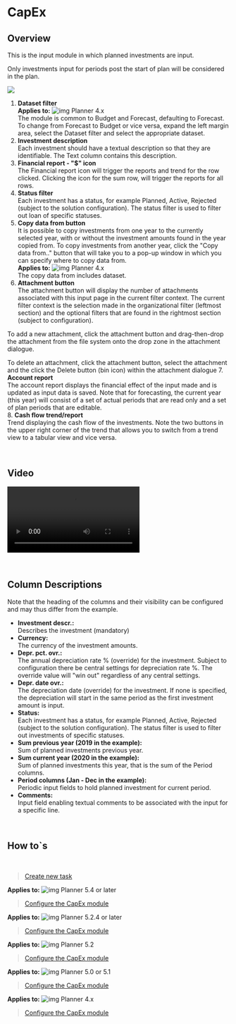 # CapEx
## Overview
This is the input module in which planned investments are input.

Only investments input for periods post the start of plan will be considered in the plan.
<br/>

![](https://profitbasedocs.blob.core.windows.net/plannerimages/capex-overview.jpg)

1. **Dataset filter** <br/>
**Applies to:** ![img](https://profitbasedocs.blob.core.windows.net/icons/yes-icon.png) Planner 4.x<br/>
The module is common to Budget and Forecast, defaulting to Forecast. To change from Forecast to Budget or vice versa, expand the left margin area, select the Dataset filter and select the appropriate dataset.<br/>
2. **Investment description** <br/>
Each investment should have a textual description so that they are identifiable. The Text column contains this description.<br/>
3. **Financial report - "$" icon** <br/>
The Financial report icon will trigger the reports and trend for the row clicked. Clicking the icon for the sum row, will trigger the reports for all rows.
4. **Status filter** <br/>
Each investment has a status, for example Planned, Active, Rejected (subject to the solution configuration). The status filter is used to filter out loan of specific statuses.
5. **Copy data from button** <br/>
It is possible to copy investments from one year to the currently selected year, with or without the investment amounts found in the year copied from. To copy investments from another year, click the "Copy data from.." button that will take you to a pop-up window in which you can specify where to copy data from.<br/>
**Applies to:** ![img](https://profitbasedocs.blob.core.windows.net/icons/yes-icon.png) Planner 4.x<br/>
The copy data from includes dataset.
6. **Attachment button** <br/>
The attachment button will display the number of attachments associated with this input page in the current filter context. The current filter context is the selection made in the organizational filter (leftmost section) and the optional filters that are found in the rightmost section (subject to configuration).

To add a new attachment, click the attachment button and drag-then-drop the attachment from the file system onto the drop zone in the attachment dialogue.

To delete an attachment, click the attachment button, select the attachment and the click the Delete button (bin icon) within the attachment dialogue
7. **Account report** <br/>
The account report displays the financial effect of the input made and is updated as input data is saved.
Note that for forecasting, the current year (this year) will consist of a set of actual periods that are read only and a set of plan periods that are editable.<br/>
8. **Cash flow trend/report** <br/>
Trend displaying the cash flow of the investments. Note the two buttons in the upper right corner of the trend that allows you to switch from a trend view to a tabular view and vice versa.<br/>

<br/>


## Video
![Introduction - Input](https://profitbasedocs.blob.core.windows.net/enduserhelp/videos/CapEx.mp4)<br/>

<br/>

## Column Descriptions

Note that the heading of the columns and their visibility can be configured and may thus differ from the example.

- **Investment descr.:**<br/>
Describes the investment (mandatory)
- **Currency:**<br/>
The currency of the investment amounts.
- **Depr. pct. ovr.:**<br/>
The annual depreciation rate % (override) for the investment. Subject to configuration there be central settings for depreciation rate %. The override value will "win out" regardless of any central settings.
- **Depr. date ovr.:**<br/>
The depreciation date (override) for the investment. If none is specified, the depreciation will start in the same period as the first investment amount is input.
- **Status:**<br/>
Each investment has a status, for example Planned, Active, Rejected (subject to the solution configuration). The status filter is used to filter out investments of specific statuses.
- **Sum previous year (2019 in the example):**<br/>
Sum of planned investments previous year.
- **Sum current year (2020 in the example):**<br/>
Sum of planned investments this year, that is the sum of the Period columns.
- **Period columns (Jan - Dec in the example):**<br/>
Periodic input fields to hold planned investment for current period.
- **Comments:**<br/>
Input field enabling textual comments to be associated with the input for a specific line.

<br/>

## How to`s

<br/>

> [Create new task](/planner/workbooks/process-and-tasks/tasks/create-edit-task)<br/>

**Applies to:** ![img](https://profitbasedocs.blob.core.windows.net/icons/yes-icon.png) Planner 5.4 or later
> [Configure the CapEx module](https://profitbasedocs.blob.core.windows.net/enduserhelp/files/V5.4/Planner%20CapEx%20module.pdf)<br/>

**Applies to:** ![img](https://profitbasedocs.blob.core.windows.net/icons/yes-icon.png) Planner 5.2.4 or later
> [Configure the CapEx module](https://profitbasedocs.blob.core.windows.net/enduserhelp/files/V5.2.4/Planner%20CapEx%20module.pdf)<br/>

**Applies to:** ![img](https://profitbasedocs.blob.core.windows.net/icons/yes-icon.png) Planner 5.2 
> [Configure the CapEx module](https://profitbasedocs.blob.core.windows.net/enduserhelp/files/V5.2/Planner%20CapEx%20module.pdf)<br/>

**Applies to:** ![img](https://profitbasedocs.blob.core.windows.net/icons/yes-icon.png) Planner 5.0 or 5.1
> [Configure the CapEx module](https://profitbasedocs.blob.core.windows.net/enduserhelp/files/v5/Planner%20CapEx%20module.pdf)<br/>

**Applies to:** ![img](https://profitbasedocs.blob.core.windows.net/icons/yes-icon.png) Planner 4.x
> [Configure the CapEx module](https://profitbasedocs.blob.core.windows.net/enduserhelp/files/Planner%20CapEx%20module.pdf)<br/>
